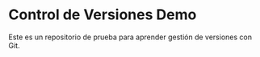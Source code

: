 # Control de Versiones Demo
Este es un repositorio de prueba para aprender gestión de versiones con Git.
